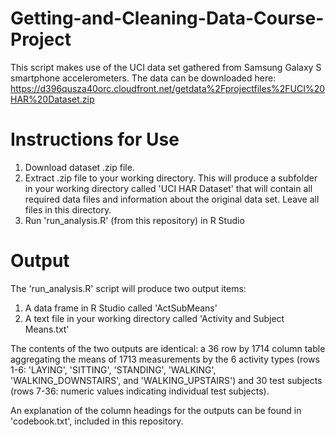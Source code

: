 # Getting-and-Cleaning-Data-Course-Project

This script makes use of the UCI data set gathered from Samsung Galaxy S smartphone accelerometers.
The data can be downloaded here: https://d396qusza40orc.cloudfront.net/getdata%2Fprojectfiles%2FUCI%20HAR%20Dataset.zip

# Instructions for Use
1. Download dataset .zip file.
2. Extract .zip file to your working directory. This will produce a subfolder in your working directory called 'UCI HAR Dataset' that will contain all required data files and information about the original data set. Leave all files in this directory.
3. Run 'run_analysis.R' (from this repository) in R Studio

# Output
The 'run_analysis.R' script will produce two output items:
1. A data frame in R Studio called 'ActSubMeans'
2. A text file in your working directory called 'Activity and Subject Means.txt'

The contents of the two outputs are identical: a 36 row by 1714 column table aggregating the means of 1713 measurements by the 6 activity types (rows 1-6: 'LAYING', 'SITTING', 'STANDING', 'WALKING', 'WALKING_DOWNSTAIRS', and 'WALKING_UPSTAIRS') and 30 test subjects (rows 7-36: numeric values indicating individual test subjects).

An explanation of the column headings for the outputs can be found in 'codebook.txt', included in this repository.
